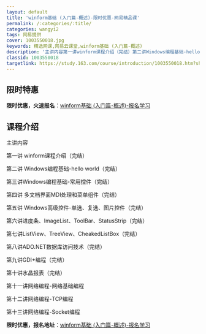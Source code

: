 ```yaml
---
layout: default
title: 'winform基础 (入门篇-概述)-限时优惠-网易精品课'
permalink: /:categories/:title/
categories: wangyi2
tags: 网易提供
cover: 1003550018.jpg
keywords: 精选网课,网易云课堂,winform基础 (入门篇-概述)
description: '主讲内容第一讲winform课程介绍（完结）第二讲Windows编程基础-helloworld（完结）第三讲Window'
classid: 1003550018
targetlink: https://study.163.com/course/introduction/1003550018.htm?share=1&shareId=1025206652&utm_campaign=share&utm_medium=iphoneShare&utm_source=&utm_u=1025206652
---
```


## 限时特惠

**限时优惠，火速报名**：[winform基础 (入门篇-概述)-报名学习](https://study.163.com/course/introduction/1003550018.htm?share=1&shareId=1025206652&utm_campaign=share&utm_medium=iphoneShare&utm_source=&utm_u=1025206652)

## 课程介绍

主讲内容

第一讲 winform课程介绍（完结）

第二讲 Windows编程基础-hello world（完结）

第三讲Windows编程基础-常用控件（完结）

第四讲 多文档界面MDI处理和菜单组件（完结）

第五讲 Windows高级控件-单选、复选、图片控件（完结）

第六讲进度条、ImageList、ToolBar、StatusStrip（完结）

第七讲ListView、TreeView、CheakedListBox（完结）

第八讲ADO.NET数据库访问技术（完结）

第九讲GDI+编程（完结）

第十讲水晶报表（完结）

第十一讲网络编程-网络基础编程

第十二讲网络编程-TCP编程

第十三讲网络编程-Socket编程

**限时优惠，报名地址**：[winform基础 (入门篇-概述)-报名学习](https://study.163.com/course/introduction/1003550018.htm?share=1&shareId=1025206652&utm_campaign=share&utm_medium=iphoneShare&utm_source=&utm_u=1025206652)

